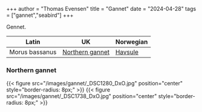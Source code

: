 +++
author = "Thomas Evensen"
title = "Gannet"
date = "2024-04-28"
tags = ["gannet","seabird"]
+++

Gennet.

| Latin      | UK | Norwegian |
| --------- |  --------- |    --------- |
| Morus bassanus | [Northern gannet](https://en.wikipedia.org/wiki/Northern_gannet) | [Havsule](https://no.wikipedia.org/wiki/Havsule) |

### Northern gannet

{{< figure src="/images/gannet/_DSC1280_DxO.jpg" position="center" style="border-radius: 8px;" >}}
{{< figure src="/images/gannet/_DSC1738_DxO.jpg" position="center" style="border-radius: 8px;" >}}
